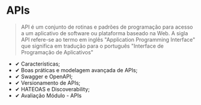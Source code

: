 # APIs
> API é um conjunto de rotinas e padrões de programação para acesso a um aplicativo de software ou plataforma baseado na Web.
> A sigla API refere-se ao termo em inglês "Application Programming Interface" que significa em tradução para o português "Interface de Programação de Aplicativos"

- ✔ Características;
- ✔ Boas práticas e modelagem avançada de APIs;
- ✔ Swagger e OpenAPI;
- ✔ Versionamento de APIs;
- ✔ HATEOAS e Discoverability;
- ✔ Avaliação Módulo - APIs